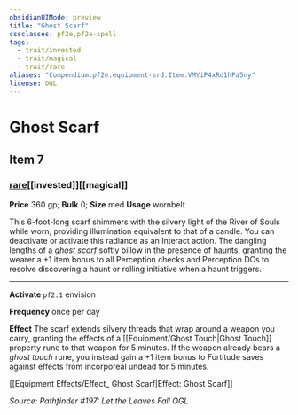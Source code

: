 ```yaml
---
obsidianUIMode: preview
title: "Ghost Scarf"
cssclasses: pf2e,pf2e-spell
tags:
  - trait/invested
  - trait/magical
  - trait/rare
aliases: "Compendium.pf2e.equipment-srd.Item.VMYiP4xRd1hPa5ny"
license: OGL
---
```

# Ghost Scarf
## Item 7
### [rare](rare "Rare Rarity Trait")[[invested]][[magical]]


**Price** 360 gp; 
**Bulk** 0; **Size** med
**Usage** wornbelt

This 6-foot-long scarf shimmers with the silvery light of the River of Souls while worn, providing illumination equivalent to that of a candle. You can deactivate or activate this radiance as an Interact action. The dangling lengths of a _ghost scarf_ softly billow in the presence of haunts, granting the wearer a +1 item bonus to all Perception checks and Perception DCs to resolve discovering a haunt or rolling initiative when a haunt triggers.

* * *

**Activate** `pf2:1` envision

**Frequency** once per day

**Effect** The scarf extends silvery threads that wrap around a weapon you carry, granting the effects of a [[Equipment/Ghost Touch|Ghost Touch]] property rune to that weapon for 5 minutes. If the weapon already bears a _ghost touch_ rune, you instead gain a +1 item bonus to Fortitude saves against effects from incorporeal undead for 5 minutes.

[[Equipment Effects/Effect_ Ghost Scarf|Effect: Ghost Scarf]]

*Source: Pathfinder #197: Let the Leaves Fall*
*OGL*